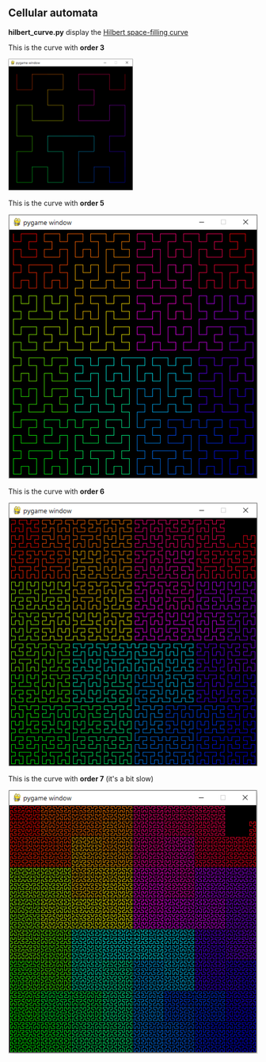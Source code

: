 ## Cellular automata

**hilbert_curve.py** display the 
[Hilbert space-filling curve](https://en.wikipedia.org/wiki/Hilbert_curve)

This is the curve with **order 3**

<img src="figures//order%20-%203.png" width=50% height=50%>

This is the curve with **order 5**

![alt text](figures//order%20-%205.png "Order 5")

This is the curve with **order 6**

![alt text](figures//order%20-%206.png "Order 6")

This is the curve with **order 7** (it's a bit slow)

![alt text](figures//order%20-%207.png "Order 7")
